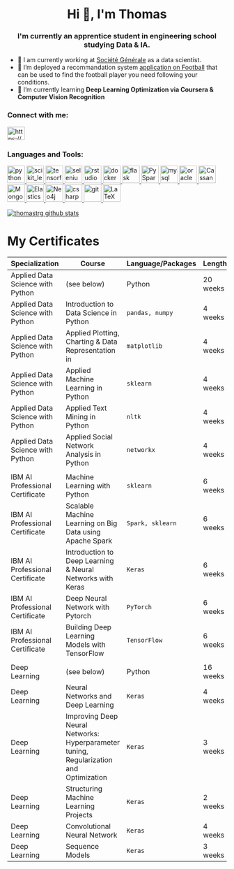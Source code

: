 <h1 align="center">Hi 👋, I'm Thomas</h1>
<h3 align="center">I'm currently an apprentice student in engineering school studying Data & IA.</h3>

- 💼 I am currently working at [Société Générale](https://particuliers.societegenerale.fr/) as a data scientist.
- 🔭 I’m deployed a recommandation system [application on Football](https://share.streamlit.io/thomastrg/recommandation_system_footballers_application/main/full_application.py) that can be used to find the football player you need following your conditions.
- 🌱 I’m currently learning **Deep Learning Optimization via Coursera & Computer Vision Recognition**

<h3 align="left">Connect with me:</h3>
<p align="left">
<a href="https://www.linkedin.com/in/thomas-trang100/" target="blank"><img align="center" src="https://cdn.jsdelivr.net/npm/simple-icons@3.0.1/icons/linkedin.svg" alt="https://www.linkedin.com/in/thomas-trang100/" height="30" width="40" /></a> 
</p>

<h3 align="left">Languages and Tools:</h3>
<p align="left"> 
 <a href="https://www.python.org" target="_blank"> <img src="https://upload.wikimedia.org/wikipedia/commons/thumb/c/c3/Python-logo-notext.svg/768px-Python-logo-notext.svg.png" alt="python" width="40" height="40"/> </a> 
 <a href="https://scikit-learn.org/" target="_blank"> <img src="https://upload.wikimedia.org/wikipedia/commons/0/05/Scikit_learn_logo_small.svg" alt="scikit_learn" width="40" height="40"/> </a> 
  <a href="https://www.tensorflow.org/?hl=fr" target="_blank"> <img src="https://res-4.cloudinary.com/crunchbase-production/image/upload/c_lpad,h_256,w_256,f_auto,q_auto:eco/i1sxyymqcjhmxhz0xhaw" alt="tensorflow" width="40" height="40"/> </a> 
 <a href="https://www.selenium.dev" target="_blank"> <img src="https://raw.githubusercontent.com/detain/svg-logos/780f25886640cef088af994181646db2f6b1a3f8/svg/selenium-logo.svg" alt="selenium" width="40" height="40"/> </a>
 <a href="https://www.r-project.org/" target="_blank"> <img src="https://www.cartelis.com/wp-content/uploads/2020/04/rstudio-datascience.png" alt="rstudio" width="40" height="40"/> </a>
 <a href="https://www.docker.com/" target="_blank"> <img src="https://blog.engineering.publicissapient.fr/wp-content/uploads/2016/04/docker.png" alt="docker" width="40" height="40"/> </a> 
 <a href="https://flask.palletsprojects.com/" target="_blank"> <img src="https://www.vectorlogo.zone/logos/pocoo_flask/pocoo_flask-icon.svg" alt="flask" width="40" height="40"/> </a>
 <a href="https://www.mathworks.com/" target="_blank"> <img src="https://i1.wp.com/ittutorial.org/wp-content/uploads/2020/10/spark.jpeg?fit=618%2C348&ssl=1" alt="PySpark" width="40" height="40"/> </a>
 <a href="https://www.mysql.com/" target="_blank"> <img src="https://www.ideematic.com/wp-content/uploads/2018/02/mysql.png" alt="mysql" width="40" height="40"/> </a> 
 <a href="https://www.oracle.com/" target="_blank"> <img src="https://cdn.iconscout.com/icon/free/png-256/oracle-226044.png" alt="oracle" width="40" height="40"/> </a> 
<a href="https://cassandra.apache.org/" target="_blank"> <img src="https://cdn.iconscout.com/icon/free/png-256/cassandra-282570.png" alt="Cassandra" width="40" height="40"/> </a> 
 <a href="https://cassandra.apache.org/" target="_blank"> <img src="https://cdn.icon-icons.com/icons2/2415/PNG/512/mongodb_plain_wordmark_logo_icon_146423.png" alt="MongoDB" width="40" height="40"/> </a> 
 <a href="https://cassandra.apache.org/" target="_blank"> <img src="http://www.smile.eu/sites/default/files/styles/picture_news_technology/public/2017-08/elastic.png?itok=x98WjZPg" alt="Elasticsearch" width="40" height="40"/> </a> 
  <a href="https://cassandra.apache.org/" target="_blank"> <img src="https://www.toulousejug.org/images/2012-06-08-nosql-neo4j/neo4j.png" alt="Neo4j" width="40" height="40"/> </a> 
  <a href="https://www.w3schools.com/cs/" target="_blank"> <img src="https://blog.cellenza.com/wp-content/uploads/2017/02/CSharpLogo.png" alt="csharp" width="40" height="40"/> </a> 
 <a href="https://git-scm.com/" target="_blank"> <img src="https://www.vectorlogo.zone/logos/git-scm/git-scm-icon.svg" alt="git" width="40" height="40"/> </a> 
 <a href="https://fr.overleaf.com/" target="_blank"> <img src="https://is2-ssl.mzstatic.com/image/thumb/Purple113/v4/00/b7/20/00b72048-068f-6952-63be-6b3afae80cbf/source/256x256bb.jpg" alt="LaTeX" width="40" height="40"/> </a>  
  </p>


[![thomastrg github stats](https://github-readme-stats.vercel.app/api?username=thomastrg)](https://github.com/thomastrg/github-readme-stats)


# My Certificates

| Specialization  | Course  | Language/Packages | Length | Institute | Certificate | 
| --- | --- | --- | ---  | --- | --- |
| Applied Data Science with Python | (see below) | Python | 20 weeks | The University of Michigan | https://www.coursera.org/account/accomplishments/specialization/certificate/KAR75V8W83ED
| Applied Data Science with Python | Introduction to Data Science in Python  |   `pandas, numpy` | 4 weeks | The University of Michigan | https://www.coursera.org/account/accomplishments/certificate/VWJ68TM4GDNS |
| Applied Data Science with Python | Applied Plotting, Charting & Data Representation in   |  `matplotlib` | 4 weeks | The University of Michigan |  https://www.coursera.org/account/accomplishments/certificate/3XZQDF2AWQBN |
| Applied Data Science with Python | Applied Machine Learning in Python  |   `sklearn` | 4 weeks | The University of Michigan |  https://www.coursera.org/account/accomplishments/certificate/VK8U3SU6EVC7 |
| Applied Data Science with Python | Applied Text Mining in Python |   `nltk` | 4 weeks | The University of Michigan |  https://www.coursera.org/account/accomplishments/certificate/UDRLKLV7Z3K7 |
| Applied Data Science with Python | Applied Social Network Analysis in Python  |  `networkx` | 4 weeks | The University of Michigan |  https://www.coursera.org/account/accomplishments/certificate/U2X5B7KAXRES |
|   |  |   |   |   | |
| IBM AI Professional Certificate | Machine Learning with Python  | `sklearn` | 6 weeks | IBM |  https://www.coursera.org/account/accomplishments/certificate/ZD9DMTDZ9WE6 |
| IBM AI Professional Certificate | Scalable Machine Learning on Big Data using Apache Spark  | `Spark, sklearn` | 6 weeks | IBM |  https://www.coursera.org/account/accomplishments/certificate/ZX2U9GGTDHCW |
| IBM AI Professional Certificate | Introduction to Deep Learning & Neural Networks with Keras  | `Keras` | 6 weeks | IBM |  https://www.coursera.org/account/accomplishments/certificate/Y884957K36DQ |
| IBM AI Professional Certificate | Deep Neural Network with Pytorch  | `PyTorch` | 6 weeks | IBM | https://www.coursera.org/account/accomplishments/certificate/CMPF3D4H9RQX |
| IBM AI Professional Certificate | Building Deep Learning Models with TensorFlow| `TensorFlow` | 6 weeks | IBM | https://www.coursera.org/account/accomplishments/certificate/DZGCEENCTM7R |
|   |  |   |   |   | |
| Deep Learning | (see below)  | Python | 16 weeks | deeplearning.ai |   |
|  Deep Learning | Neural Networks and Deep Learning | `Keras` | 4 weeks  | deeplearning.ai | https://www.coursera.org/account/accomplishments/certificate/EL57CSPRQF8P |
|  Deep Learning | Improving Deep Neural Networks: Hyperparameter tuning, Regularization and Optimization | `Keras` | 3 weeks  | deeplearning.ai |  |
|  Deep Learning | Structuring Machine Learning Projects | `Keras` | 2 weeks  | deeplearning.ai |  |
|  Deep Learning | Convolutional Neural Network | `Keras` | 4 weeks  | deeplearning.ai |  |
|  Deep Learning | Sequence Models | `Keras` | 3 weeks  | deeplearning.ai |  |


